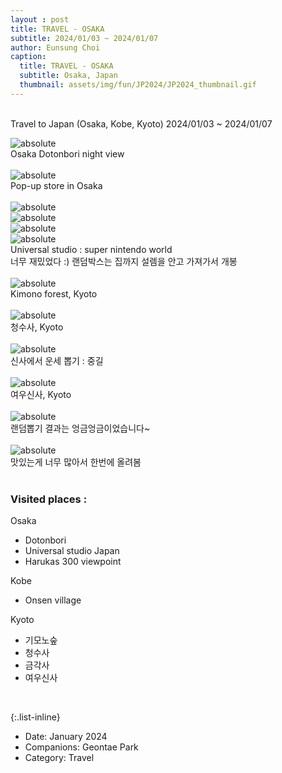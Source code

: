 ```yaml
--- 
layout : post
title: TRAVEL - OSAKA
subtitle: 2024/01/03 ~ 2024/01/07
author: Eunsung Choi
caption:
  title: TRAVEL - OSAKA
  subtitle: Osaka, Japan
  thumbnail: assets/img/fun/JP2024/JP2024_thumbnail.gif
---
```

<br><be>
Travel to Japan (Osaka, Kobe, Kyoto) <be>
2024/01/03 ~ 2024/01/07 <be>


<img data-action="zoom" class="img-fluid d-block mx-auto" src= "/assets/img/fun/JP2024/JP2024_1.jpg" alt='absolute' > <br>
Osaka Dotonbori night view <br> <br>
<img data-action="zoom" class="img-fluid d-block mx-auto" src= "/assets/img/fun/JP2024/JP2024_2.jpg" alt='absolute' > <br>
Pop-up store in Osaka <br> <br>
<img data-action="zoom" class="img-fluid d-block mx-auto" src= "/assets/img/fun/JP2024/JP2024_3.jpg" alt='absolute' > <br>
<img data-action="zoom" class="img-fluid d-block mx-auto" src= "/assets/img/fun/JP2024/JP2024_4.jpg" alt='absolute' > <br>
<img data-action="zoom" class="img-fluid d-block mx-auto" src= "/assets/img/fun/JP2024/JP2024_5.jpg" alt='absolute' > <br>
<img data-action="zoom" class="img-fluid d-block mx-auto" src= "/assets/img/fun/JP2024/JP2024_6.jpg" alt='absolute' > <br>
Universal studio : super nintendo world <br>
너무 재밌었다 :) 랜덤박스는 집까지 설렘을 안고 가져가서 개봉
<br> <br>
<img data-action="zoom" class="img-fluid d-block mx-auto" src= "/assets/img/fun/JP2024/JP2024_7.jpg" alt='absolute' > <br>
Kimono forest, Kyoto
<br> <br>
<img data-action="zoom" class="img-fluid d-block mx-auto" src= "/assets/img/fun/JP2024/JP2024_8.jpg" alt='absolute' > <br>
청수사, Kyoto
<br> <br>
<img data-action="zoom" class="img-fluid d-block mx-auto" src= "/assets/img/fun/JP2024/JP2024_9.jpg" alt='absolute' > <br>
신사에서 운세 뽑기 : 중길
<br> <br>
<img data-action="zoom" class="img-fluid d-block mx-auto" src= "/assets/img/fun/JP2024/JP2024_10.jpg" alt='absolute' > <br>
여우신사, Kyoto
<br> <br>
<img data-action="zoom" class="img-fluid d-block mx-auto" src= "/assets/img/fun/JP2024/JP2024_12.jpg" alt='absolute' > <br>
랜덤뽑기 결과는 엉금엉금이었습니다~
<br> <br>
<img data-action="zoom" class="img-fluid d-block mx-auto" src= "/assets/img/fun/JP2024/JP2024_foods.png" alt='absolute' > <br>
맛있는게 너무 많아서 한번에 올려봄
<br> <br>


### Visited places : <br>
Osaka
- Dotonbori
- Universal studio Japan
- Harukas 300 viewpoint

Kobe
- Onsen village

Kyoto
- 기모노숲
- 청수사
- 금각사
- 여우신사
<br>


{:.list-inline}
- Date: January 2024
- Companions: Geontae Park
- Category: Travel

  
